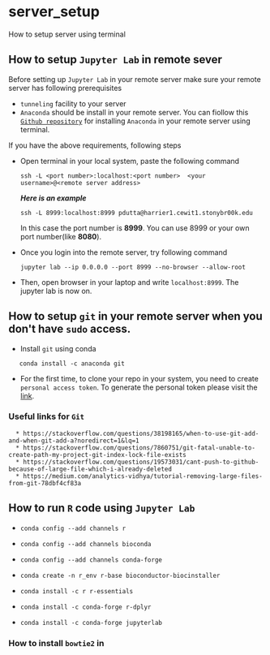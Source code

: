 # server_setup
How to setup server using terminal


## How to setup `Jupyter Lab` in remote sever
   Before setting up `Jupyter Lab` in your remote server make sure your remote server has following prerequisites
   * `tunneling` facility to your server 
   * `Anaconda` should be install in your remote server. You can fiollow this [`Github repository`](https://github.com/duttaprat/AnacondaInstallation) for installing `Anaconda` in your remote server using terminal. 
   
   If you have the above requirements, following steps
   * Open terminal in your local system, paste the following command
      ```
      ssh -L <port number>:localhost:<port number>  <your username>@<remote server address>
      ```
      **_Here is an example_**
      ```
      ssh -L 8999:localhost:8999 pdutta@harrier1.cewit1.stonybr00k.edu
      ```
      In this case the port number is **8999**. You can use 8999 or your own port number(like **8080**). 

   *  Once you login into the remote server, try following command
      ```
      jupyter lab --ip 0.0.0.0 --port 8999 --no-browser --allow-root
      ```
   *  Then, open browser in your laptop and write `localhost:8999`. The jupyter lab is now on. 



## How to setup `git` in your remote server when you don't have `sudo` access.
   * Install `git` using conda
   ```
      conda install -c anaconda git
   ```
   * For the first time, to clone your repo in your system, you need to create `personal access token`. To generate the personal token please visit the [link](https://docs.github.com/en/authentication/keeping-your-account-and-data-secure/creating-a-personal-access-token).

   ### Useful links for `Git`
      * https://stackoverflow.com/questions/38198165/when-to-use-git-add-and-when-git-add-a?noredirect=1&lq=1
      * https://stackoverflow.com/questions/7860751/git-fatal-unable-to-create-path-my-project-git-index-lock-file-exists
      * https://stackoverflow.com/questions/19573031/cant-push-to-github-because-of-large-file-which-i-already-deleted
      * https://medium.com/analytics-vidhya/tutorial-removing-large-files-from-git-78dbf4cf83a
      
   
## How to run `R` code using `Jupyter Lab`
   * ```conda config --add channels r```
   * ```conda config --add channels bioconda```
   * ```conda config --add channels conda-forge```
   
   * ```conda create -n r_env r-base bioconductor-biocinstaller``` 
   * ```conda install -c r r-essentials```
   * ```conda install -c conda-forge r-dplyr```
   * ```conda install -c conda-forge jupyterlab```
   
   ### How to install `bowtie2` in 

